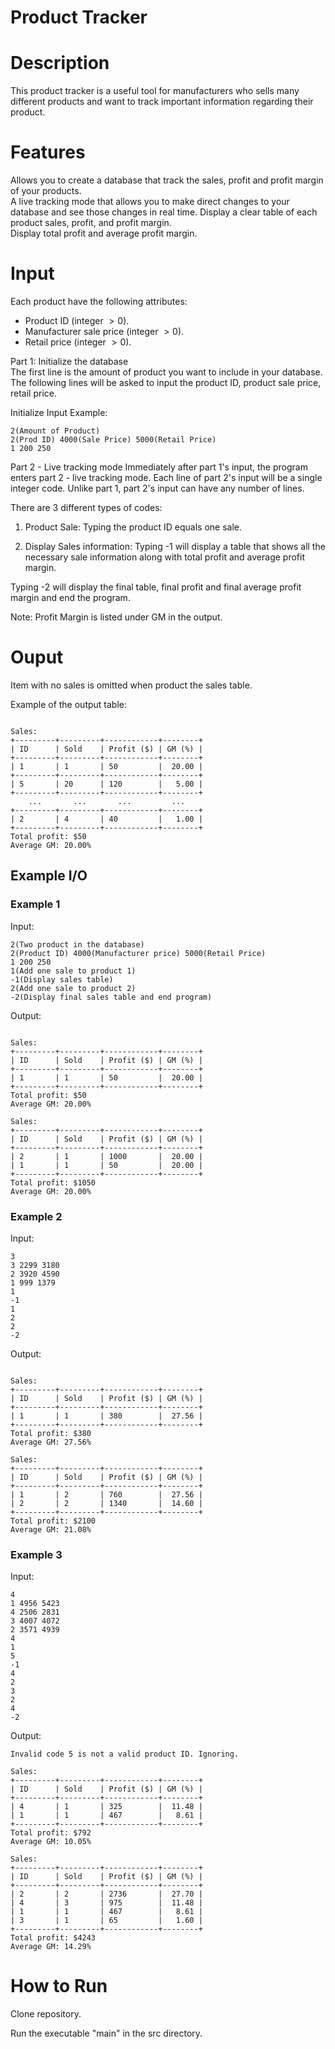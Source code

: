 # Product Tracker

# Description
This product tracker is a useful tool for manufacturers who sells many different products and want to track important information regarding their product.


# Features
Allows you to create a database that track the sales, profit and profit margin of your products.                  
A live tracking mode that allows you to make direct changes to your database and see those changes in real time. 
Display a clear table of each product sales, profit, and profit margin.                                                                                                         
Display total profit and average profit margin.

# Input
Each product have the following attributes:
- Product ID (integer $>0$).
- Manufacturer sale price (integer $>0$).
- Retail price (integer $>0$).

Part 1: Initialize the database                                                                                                        
The first line is the amount of product you want to include in your database.                                    
The following lines will be asked to input the product ID, product sale price, retail price.                     

Initialize Input Example:
```
2(Amount of Product)
2(Prod ID) 4000(Sale Price) 5000(Retail Price)
1 200 250
```

Part 2 - Live tracking mode
Immediately after part 1's input, the program enters part 2 - live tracking mode. Each line of part 2's input will be a single integer code. Unlike part 1, part 2's input can have any number of lines.

There are 3 different types of codes:                                                                            

1. Product Sale:
Typing the product ID equals one sale. 

2. Display Sales information:
Typing -1 will display a table that shows all the necessary sale information along with total profit and average profit margin.

Typing -2 will display the final table, final profit and final average profit margin and end the program.

Note: Profit Margin is listed under GM in the output.

# Ouput
Item with no sales is omitted when product the sales table.

Example of the output table:
```

Sales:
+---------+---------+------------+--------+
| ID      | Sold    | Profit ($) | GM (%) |
+---------+---------+------------+--------+
| 1       | 1       | 50         |  20.00 |
+---------+---------+------------+--------+
| 5       | 20      | 120        |   5.00 |
+---------+---------+------------+--------+
    ...       ...       ...         ...
+---------+---------+------------+--------+
| 2       | 4       | 40         |   1.00 |
+---------+---------+------------+--------+
Total profit: $50
Average GM: 20.00%
```

## Example I/O


### Example 1
Input:
```
2(Two product in the database)
2(Product ID) 4000(Manufacturer price) 5000(Retail Price)
1 200 250
1(Add one sale to product 1)
-1(Display sales table)
2(Add one sale to product 2)
-2(Display final sales table and end program)
```

Output:
```

Sales:
+---------+---------+------------+--------+
| ID      | Sold    | Profit ($) | GM (%) |
+---------+---------+------------+--------+
| 1       | 1       | 50         |  20.00 |
+---------+---------+------------+--------+
Total profit: $50
Average GM: 20.00%

Sales:
+---------+---------+------------+--------+
| ID      | Sold    | Profit ($) | GM (%) |
+---------+---------+------------+--------+
| 2       | 1       | 1000       |  20.00 |
| 1       | 1       | 50         |  20.00 |
+---------+---------+------------+--------+
Total profit: $1050
Average GM: 20.00%

```

### Example 2
Input:
```
3
3 2299 3180
2 3920 4590
1 999 1379
1
-1
1
2
2
-2
```

Output:
```

Sales:
+---------+---------+------------+--------+
| ID      | Sold    | Profit ($) | GM (%) |
+---------+---------+------------+--------+
| 1       | 1       | 380        |  27.56 |
+---------+---------+------------+--------+
Total profit: $380
Average GM: 27.56%

Sales:
+---------+---------+------------+--------+
| ID      | Sold    | Profit ($) | GM (%) |
+---------+---------+------------+--------+
| 1       | 2       | 760        |  27.56 |
| 2       | 2       | 1340       |  14.60 |
+---------+---------+------------+--------+
Total profit: $2100
Average GM: 21.08%
```

### Example 3
Input:
```
4
1 4956 5423
4 2506 2831
3 4007 4072
2 3571 4939
4
1
5
-1
4
2
3
2
4
-2
```

Output:
```
Invalid code 5 is not a valid product ID. Ignoring.

Sales:
+---------+---------+------------+--------+
| ID      | Sold    | Profit ($) | GM (%) |
+---------+---------+------------+--------+
| 4       | 1       | 325        |  11.48 |
| 1       | 1       | 467        |   8.61 |
+---------+---------+------------+--------+
Total profit: $792
Average GM: 10.05%

Sales:
+---------+---------+------------+--------+
| ID      | Sold    | Profit ($) | GM (%) |
+---------+---------+------------+--------+
| 2       | 2       | 2736       |  27.70 |
| 4       | 3       | 975        |  11.48 |
| 1       | 1       | 467        |   8.61 |
| 3       | 1       | 65         |   1.60 |
+---------+---------+------------+--------+
Total profit: $4243
Average GM: 14.29%
```

# How to Run
Clone repository.

Run the executable "main" in the src directory.

